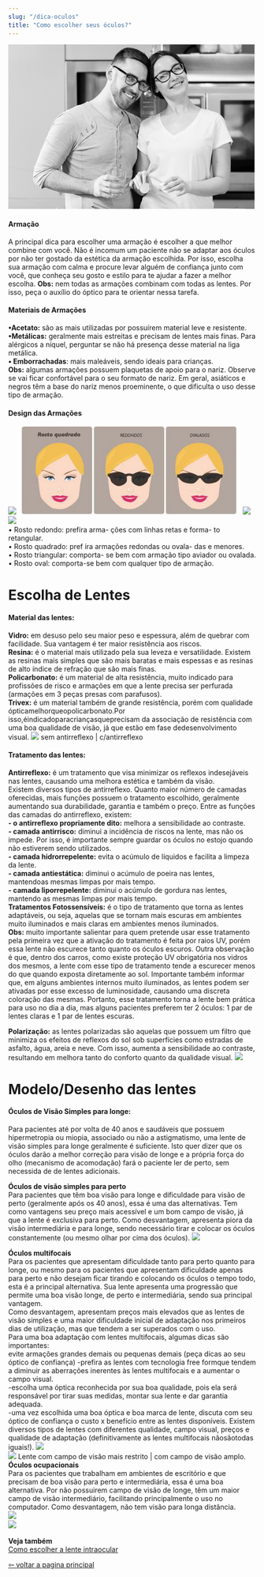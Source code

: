 ```yaml
---
slug: "/dica-oculos"
title: "Como escolher seus óculos?"
---
```

![](../../src/images/titulo1.png)
####  Armação
A principal dica para escolher uma armação é escolher a que
melhor combine com você. Não é incomum um paciente não se adaptar
aos óculos por não ter gostado da estética da armação escolhida. Por isso,
escolha sua armação com calma e procure levar alguém de confiança junto
com você, que conheça seu gosto e estilo para te ajudar a fazer a melhor
escolha.
**Obs:** nem todas as armações combinam com todas as lentes. Por isso, peça
o auxílio do óptico para te orientar nessa tarefa.  
#### Materiais de Armações         
**•Acetato:** são as mais utilizadas por possuírem material leve e resistente.  
**•Metálicas:** geralmente mais estreitas e precisam de lentes mais finas.
Para alérgicos a níquel, perguntar se não há presença desse material na liga
metálica.  
**• Emborrachadas**: mais maleáveis, sendo ideais para crianças.  
**Obs:** algumas armações possuem plaquetas de apoio para o nariz. Observe
se vai ficar confortável para o seu formato de nariz. Em geral, asiáticos e
negros têm a base do nariz menos proeminente, o que dificulta o uso desse
tipo de armação.
#### Design das Armações  
![](../../src/images/oculos1.png)
![](../../src/images/ocolo2.png)
![](../../src/images/oculos3.png)
![](../../src/images/oculos4.png)  
• Rosto redondo: prefira arma-
ções com linhas retas e forma-
to retangular.  
• Rosto quadrado: pref ira
armações redondas ou ovala-
das e menores.   
• Rosto triangular: comporta-
se bem com armação tipo
aviador ou ovalada.    
• Rosto oval: comporta-se
bem com qualquer tipo de
armação.

# Escolha de Lentes 
#### Material das lentes:  
**Vidro:** em desuso pelo seu maior peso e espessura, além de quebrar com
facilidade. Sua vantagem é ter maior resistência aos riscos.  
**Resina:** é o material mais utilizado pela sua leveza e versatilidade. Existem
as resinas mais simples que são mais baratas e mais espessas e as resinas
de alto índice de refração que são mais finas.  
**Policarbonato:** é um material de alta resistência, muito indicado para profissões de risco e armações em que a lente precisa ser perfurada (armações
em 3 peças presas com parafusos).  
**Trivex:** é um material também de grande resistência, porém com qualidade
ópticamelhorqueopolicarbonato.Por isso,éindicadoparacriançasqueprecisam da associação de resistência com uma boa qualidade de visão, já que
estão em fase dedesenvolvimento visual.
![](../../src/images/oculos5.jpg) 
sem antirreflexo   |    c/antirreflexo
#### Tratamento das lentes:  
**Antirreflexo:** é um tratamento que visa minimizar os reflexos indesejáveis
nas lentes, causando uma melhora estética e também da visão.  
Existem diversos tipos de antirreflexo. Quanto maior número de
camadas oferecidas, mais funções possuem o tratamento escolhido, geralmente aumentando sua durabilidade, garantia e também o preço.
Entre as funções das camadas do antirreflexo, existem:  
**- o antirreflexo propriamente dito:** melhora a sensibilidade ao contraste.   
**- camada antirrisco:** diminui a incidência de riscos na lente, mas não os
impede. Por isso, é importante sempre guardar os óculos no estojo quando
não estiverem sendo utilizados.  
**- camada hidrorrepelente:** evita o acúmulo de líquidos e facilita a limpeza da lente.  
**- camada antiestática:** diminui o acúmulo de poeira nas lentes, mantendoas mesmas limpas por mais tempo.    
**- camada liporrepelente:** diminui o acúmulo de gordura nas lentes, mantendo as mesmas limpas por mais tempo.   
**Tratamentos Fotossensíveis:** é o tipo de tratamento que torna as lentes
adaptáveis, ou seja, aquelas que se tornam mais escuras em ambientes
muito iluminados e mais claras em ambientes menos iluminados.      
****Obs:**** muito importante salientar para quem pretende usar esse tratamento pela primeira vez que a ativação do tratamento é feita por raios UV,
porém essa lente não escurece tanto quanto os óculos escuros. Outra
observação é que, dentro dos carros, como existe proteção UV obrigatória
nos vidros dos mesmos, a lente com esse tipo de tratamento tende a escurecer menos do que quando exposta diretamente ao sol. Importante também informar que, em alguns ambientes internos muito iluminados, as
lentes podem ser ativadas por esse excesso de luminosidade, causando
uma discreta coloração das mesmas. Portanto, esse tratamento torna a
lente bem prática para uso no dia a dia, mas alguns pacientes preferem ter   2 óculos: 1 par de lentes claras e 1 par de lentes escuras.  

**Polarização:** as lentes polarizadas são aquelas que possuem um filtro que
minimiza os efeitos de reflexos do sol sob superfícies como estradas de
asfalto, água, areia e neve. Com isso, aumenta a sensibilidade ao contraste,
resultando em melhora tanto do conforto quanto da qualidade visual.
![](../../src/images/oculos6.jpg) 

# Modelo/Desenho das lentes
#### Óculos de Visão Simples para longe: 
Para pacientes até por volta de 40 anos e saudáveis que possuem
hipermetropia ou miopia, associado ou não a astigmatismo, uma lente de
visão simples para longe geralmente é suficiente. Isto quer dizer que os
óculos darão a melhor correção para visão de longe e a própria força do olho
(mecanismo de acomodação) fará o paciente ler de perto, sem necessida de de lentes adicionais.   

**Óculos de visão simples para perto**  
Para pacientes que têm boa visão para longe e dificuldade para
visão de perto (geralmente após os 40 anos), essa é uma das alternativas.
Tem como vantagens seu preço mais acessível e um bom campo de visão,
já que a lente é exclusiva para perto. Como desvantagem, apresenta piora
da visão intermediária e para longe, sendo necessário tirar e colocar os
óculos constantemente (ou mesmo olhar por cima dos óculos).
![](../../src/images/oculos7.jpg) 

**Óculos multifocais**  
Para os pacientes que apresentam dificuldade tanto para perto
quanto para longe, ou mesmo para os pacientes que apresentam dificuldade apenas para perto e não desejam ficar tirando e colocando os óculos o
tempo todo, esta é a principal alternativa. Sua lente apresenta uma progressão que permite uma boa visão longe, de perto e intermediária, sendo sua
principal vantagem.    
Como desvantagem, apresentam preços mais elevados que as
lentes de visão simples e uma maior dificuldade inicial de adaptação nos
primeiros dias de utilização, mas que tendem a ser superados com o uso.  
Para uma boa adaptação com lentes multifocais, algumas dicas
são importantes:  
evite armações grandes demais ou pequenas demais (peça dicas
ao seu óptico de confiança)
-prefira as lentes com tecnologia free formque tendem a diminuir
as aberrações inerentes às lentes multifocais e a aumentar o campo visual.  
-escolha uma óptica reconhecida por sua boa qualidade, pois ela
será responsável por tirar suas medidas, montar sua lente e dar garantia
adequada.  
-uma vez escolhida uma boa óptica e boa marca de lente, discuta
com seu óptico de confiança o custo x benefício entre as lentes disponíveis.
Existem diversos tipos de lentes com diferentes qualidade, campo visual,
preços e qualidade de adaptação (definitivamente as lentes multifocais nãosãotodas iguais!). 
![](../../src/images/oculos9.png)   
![](../../src/images/oculos10.png) 
Lente com campo de visão mais restrito | com campo de visão amplo.  
**Óculos ocupacionais**  
Para os pacientes que trabalham em ambientes de escritório e
que precisam de boa visão para perto e intermediária, essa é uma boa alternativa. Por não possuirem campo de visão de longe, têm um maior campo
de visão intermediário, facilitando principalmente o uso no computador.
Como desvantagem, não tem visão para longa distância.  
![](../../src/images/oculos11.jpg)   
![](../../src/images/oculos12.jpg)  


 
 **Veja também**  
 [Como escolher a lente intraocular](/dica-lentes)

 [⇦ voltar a pagina principal](/)
